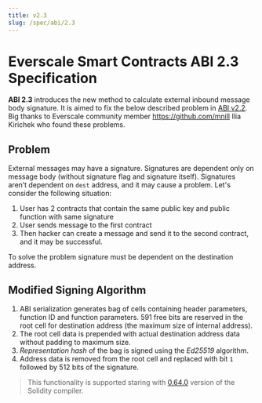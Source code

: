```yaml
---
title: v2.3
slug: /spec/abi/2.3
---
```


# Everscale Smart Contracts ABI 2.3 Specification

**ABI 2.3** introduces the new method to calculate external inbound message body signature. It is aimed to fix the below described problem in [ABI v2.2](2.2.md).   
Big thanks to Everscale community member https://github.com/mnill Ilia Kirichek who found these problems.

## Problem
External messages may have a signature. Signatures are dependent only on message body (without signature flag and signature itself). Signatures aren’t dependent on `dest` address, and it may cause a problem. Let's consider the following situation:

1. User has 2 contracts that contain the same public key and public function with same signature
2. User sends message to the first contract
3. Then hacker can create a message and send it to the second contract, and it may be successful.

To solve the problem signature must be dependent on the destination address.

## Modified Signing Algorithm

1. ABI serialization generates bag of cells containing header parameters, function ID and function parameters.
   591 free bits are reserved in the root cell for destination address (the maximum size of internal address).
2. The root cell data is prepended with actual destination address data without padding to maximum size.
3. *Representation hash* of the bag is signed using the *Ed25519* algorithm.
4. Address data is removed from the root cell and replaced with bit `1` followed by 512 bits of the signature.

> This functionality is supported staring with [0.64.0](https://github.com/tonlabs/TON-Solidity-Compiler/blob/master/Changelog_TON.md#0640-2022-08-18) version of the Solidity compiler.
